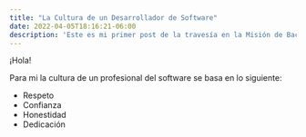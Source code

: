 ```yaml
---
title: "La Cultura de un Desarrollador de Software"
date: 2022-04-05T18:16:21-06:00
description: 'Este es mi primer post de la travesía en la Misión de Backend con Node JS de Launch X.'
---
```


¡Hola!

Para mi la cultura de un profesional del software se basa en lo siguiente:

- Respeto
- Confianza
- Honestidad
- Dedicación

